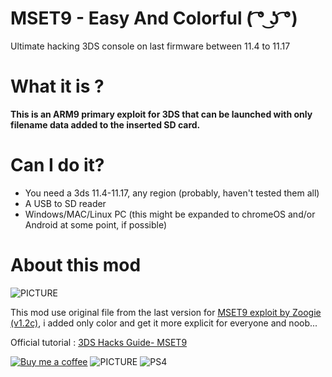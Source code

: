 # MSET9 - Easy And Colorful ( ͡° ͜ʖ ͡°)
Ultimate hacking 3DS console on last firmware between 11.4 to 11.17

# What it is ?
__This is an ARM9 primary exploit for 3DS that can be launched with only filename data added to the inserted SD card.__

# Can I do it?
- You need a 3ds 11.4-11.17, any region (probably, haven't tested them all)  
- A USB to SD reader
- Windows/MAC/Linux PC (this might be expanded to chromeOS and/or Android at some point, if possible)  

# About this mod 
![PICTURE](https://github.com/chronoss09/MSET9---easy-and-colorful/blob/main/Capture.PNG)

This mod use original file from the last version for [MSET9 exploit by Zoogie (v1.2c)](https://github.com/zoogie/MSET9), i added only color and get it more explicit for everyone and noob...

Official tutorial : [3DS Hacks Guide- MSET9](https://3ds.hacks.guide/installing-boot9strap-(mset9).html) 

[![Buy me a coffee](https://img.shields.io/badge/buy%20me%20a%20coffee-donate-yellow.svg)](https://ko-fi.com/chronoss) ![PICTURE](https://img.shields.io/github/downloads/Chronoss09/MSET9-EAC/total) ![PS4](https://img.shields.io/badge/-3DS-003791?style=flat&logo=Nintendo)
